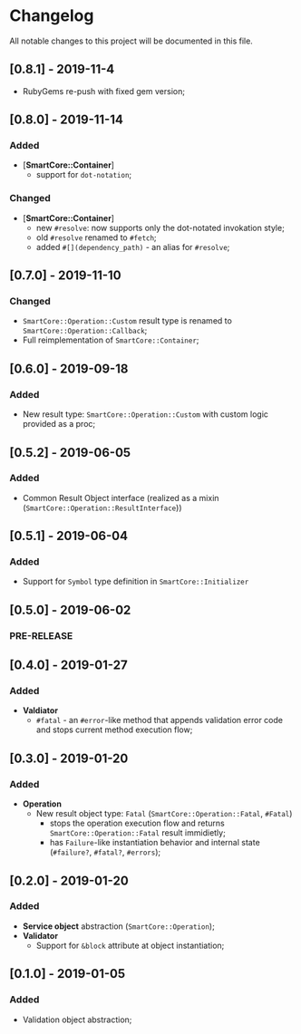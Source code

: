# Changelog
All notable changes to this project will be documented in this file.

## [0.8.1] - 2019-11-4
- RubyGems re-push with fixed gem version;

## [0.8.0] - 2019-11-14
### Added
- [**SmartCore::Container**]
  - support for `dot-notation`;

### Changed
- [**SmartCore::Container**]
  - new `#resolve`: now supports only the dot-notated invokation style;
  - old `#resolve` renamed to `#fetch`;
  - added `#[](dependency_path)` - an alias for `#resolve`;

## [0.7.0] - 2019-11-10
### Changed
- `SmartCore::Operation::Custom` result type is renamed to `SmartCore::Operation::Callback`;
- Full reimplementation of `SmartCore::Container`;

## [0.6.0] - 2019-09-18
### Added
- New result type: `SmartCore::Operation::Custom` with custom logic provided as a proc;

## [0.5.2] - 2019-06-05
### Added
- Common Result Object interface (realized as a mixin (`SmartCore::Operation::ResultInterface`))

## [0.5.1] - 2019-06-04
### Added
- Support for `Symbol` type definition in `SmartCore::Initializer`

## [0.5.0] - 2019-06-02
### PRE-RELEASE

## [0.4.0] - 2019-01-27
### Added
- **Valdiator**
  - `#fatal` - an `#error`-like method that appends validation error code and stops current method execution flow;

## [0.3.0] - 2019-01-20
### Added
- **Operation**
  - New result object type: `Fatal` (`SmartCore::Operation::Fatal`, `#Fatal`)
    - stops the operation execution flow and returns
      `SmartCore::Operation::Fatal` result immidietly;
    - has `Failure`-like instantiation behavior and internal state (`#failure?`, `#fatal?`, `#errors`);

## [0.2.0] - 2019-01-20
### Added
- **Service object** abstraction (`SmartCore::Operation`);
- **Validator**
  - Support for `&block` attribute at object instantiation;

## [0.1.0] - 2019-01-05
### Added
- Validation object abstraction;
